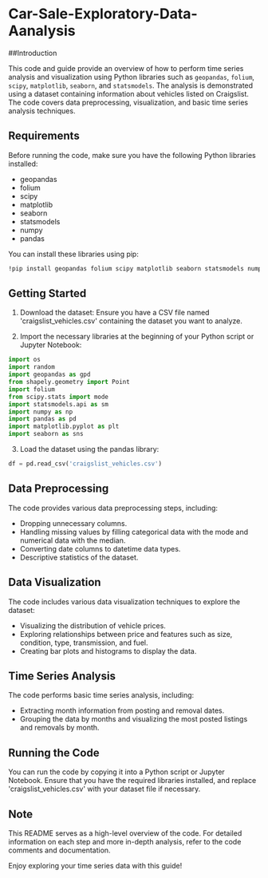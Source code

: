 # Car-Sale-Exploratory-Data-Aanalysis

##Introduction

This code and guide provide an overview of how to perform time series analysis and visualization using Python libraries such as `geopandas`, `folium`, `scipy`, `matplotlib`, `seaborn`, and `statsmodels`. The analysis is demonstrated using a dataset containing information about vehicles listed on Craigslist. The code covers data preprocessing, visualization, and basic time series analysis techniques.

## Requirements

Before running the code, make sure you have the following Python libraries installed:

- geopandas
- folium
- scipy
- matplotlib
- seaborn
- statsmodels
- numpy
- pandas

You can install these libraries using pip:

```bash
!pip install geopandas folium scipy matplotlib seaborn statsmodels numpy pandas
```

## Getting Started

1. Download the dataset: Ensure you have a CSV file named 'craigslist_vehicles.csv' containing the dataset you want to analyze.

2. Import the necessary libraries at the beginning of your Python script or Jupyter Notebook:

```python
import os
import random
import geopandas as gpd
from shapely.geometry import Point
import folium
from scipy.stats import mode
import statsmodels.api as sm
import numpy as np
import pandas as pd
import matplotlib.pyplot as plt
import seaborn as sns
```

3. Load the dataset using the pandas library:

```python
df = pd.read_csv('craigslist_vehicles.csv')
```

## Data Preprocessing

The code provides various data preprocessing steps, including:

- Dropping unnecessary columns.
- Handling missing values by filling categorical data with the mode and numerical data with the median.
- Converting date columns to datetime data types.
- Descriptive statistics of the dataset.

## Data Visualization

The code includes various data visualization techniques to explore the dataset:

- Visualizing the distribution of vehicle prices.
- Exploring relationships between price and features such as size, condition, type, transmission, and fuel.
- Creating bar plots and histograms to display the data.

## Time Series Analysis

The code performs basic time series analysis, including:

- Extracting month information from posting and removal dates.
- Grouping the data by months and visualizing the most posted listings and removals by month.

## Running the Code

You can run the code by copying it into a Python script or Jupyter Notebook. Ensure that you have the required libraries installed, and replace 'craigslist_vehicles.csv' with your dataset file if necessary.

## Note

This README serves as a high-level overview of the code. For detailed information on each step and more in-depth analysis, refer to the code comments and documentation.

Enjoy exploring your time series data with this guide!
